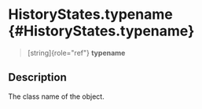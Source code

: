 HistoryStates.typename {#HistoryStates.typename}
======================

> [string]{role="ref"} **typename**

Description
-----------

The class name of the object.
